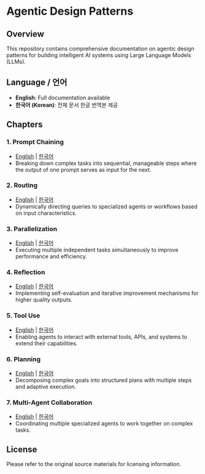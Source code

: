# Agentic Design Patterns

## Overview
This repository contains comprehensive documentation on agentic design patterns for building intelligent AI systems using Large Language Models (LLMs).

## Language / 언어
- **English**: Full documentation available
- **한국어 (Korean)**: 전체 문서 한글 번역본 제공

## Chapters

### 1. Prompt Chaining
- [English](./Chapter-1-Prompt-Chaining.md) | [한국어](./Chapter-1-Prompt-Chaining.ko.md)
- Breaking down complex tasks into sequential, manageable steps where the output of one prompt serves as input for the next.

### 2. Routing
- [English](./Chapter-2-Routing.md) | [한국어](./Chapter-2-Routing.ko.md)
- Dynamically directing queries to specialized agents or workflows based on input characteristics.

### 3. Parallelization
- [English](./Chapter-3-Parallelization.md) | [한국어](./Chapter-3-Parallelization.ko.md)
- Executing multiple independent tasks simultaneously to improve performance and efficiency.

### 4. Reflection
- [English](./Chapter-4-Reflection.md) | [한국어](./Chapter-4-Reflection.ko.md)
- Implementing self-evaluation and iterative improvement mechanisms for higher quality outputs.

### 5. Tool Use
- [English](./Chapter-5-Tool-Use.md) | [한국어](./Chapter-5-Tool-Use.ko.md)
- Enabling agents to interact with external tools, APIs, and systems to extend their capabilities.

### 6. Planning
- [English](./Chapter-6-Planning.md) | [한국어](./Chapter-6-Planning.ko.md)
- Decomposing complex goals into structured plans with multiple steps and adaptive execution.

### 7. Multi-Agent Collaboration
- [English](./Chapter-7-Multi-Agent-Collaboration.md) | [한국어](./Chapter-7-Multi-Agent-Collaboration.ko.md)
- Coordinating multiple specialized agents to work together on complex tasks.


## License

Please refer to the original source materials for licensing information.